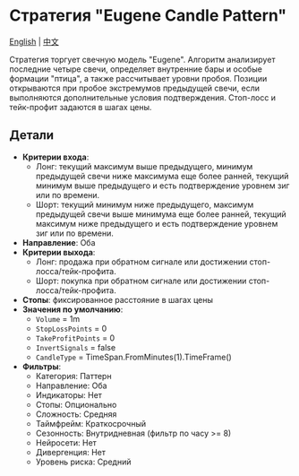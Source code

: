 # Стратегия "Eugene Candle Pattern"
[English](README.md) | [中文](README_cn.md)

Стратегия торгует свечную модель "Eugene". Алгоритм анализирует последние четыре свечи, определяет внутренние бары и особые формации "птица", а также рассчитывает уровни пробоя. Позиции открываются при пробое экстремумов предыдущей свечи, если выполняются дополнительные условия подтверждения. Стоп-лосс и тейк-профит задаются в шагах цены.

## Детали

- **Критерии входа**:
  - Лонг: текущий максимум выше предыдущего, минимум предыдущей свечи ниже максимума еще более ранней, текущий минимум выше предыдущего и есть подтверждение уровнем зиг или по времени.
  - Шорт: текущий минимум ниже предыдущего, максимум предыдущей свечи выше минимума еще более ранней, текущий максимум ниже предыдущего и есть подтверждение уровнем зиг или по времени.
- **Направление**: Оба
- **Критерии выхода**:
  - Лонг: продажа при обратном сигнале или достижении стоп-лосса/тейк-профита.
  - Шорт: покупка при обратном сигнале или достижении стоп-лосса/тейк-профита.
- **Стопы**: фиксированное расстояние в шагах цены
- **Значения по умолчанию**:
  - `Volume` = 1m
  - `StopLossPoints` = 0
  - `TakeProfitPoints` = 0
  - `InvertSignals` = false
  - `CandleType` = TimeSpan.FromMinutes(1).TimeFrame()
- **Фильтры**:
  - Категория: Паттерн
  - Направление: Оба
  - Индикаторы: Нет
  - Стопы: Опционально
  - Сложность: Средняя
  - Таймфрейм: Краткосрочный
  - Сезонность: Внутридневная (фильтр по часу >= 8)
  - Нейросети: Нет
  - Дивергенция: Нет
  - Уровень риска: Средний
